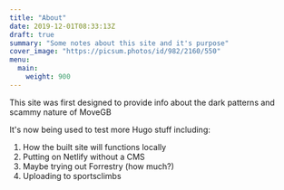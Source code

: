 ```yaml
---
title: "About"
date: 2019-12-01T08:33:13Z
draft: true
summary: "Some notes about this site and it's purpose"
cover_image: "https://picsum.photos/id/982/2160/550"
menu:
  main:
    weight: 900
---
```


This site was first designed to provide info about the dark patterns and scammy nature of MoveGB

It's now being used to test more Hugo stuff including:

1. How the built site will functions locally
2. Putting on Netlify without a CMS
3. Maybe trying out Forrestry (how much?)
4. Uploading to sportsclimbs